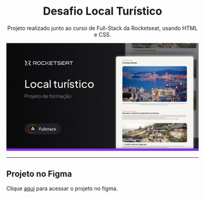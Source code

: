 <h1 align="center">Desafio Local Turístico</h1>
<p align="center">Projeto realizado junto ao curso de Full-Stack da Rocketseat, usando HTML e CSS.</p>
<img src="assets/thumbnail.jpg">
<hr>
<h2>Projeto no Figma</h2>
<p>Clique <a href="https://www.figma.com/community/file/1384542229391733447/local-turistico">aqui</a> para acessar o projeto no figma.</p>

